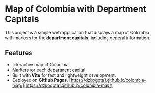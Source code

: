 # Map of Colombia with Department Capitals

This project is a simple web application that displays a map of Colombia with markers for the **department capitals**, including general information.

## Features
- Interactive map of Colombia.
- Markers for each department capital.
- Built with **Vite** for fast and lightweight development.
- Deployed on **GitHub Pages**.
[https://dzbogota1.github.io/colombia-map/](https://dzbogota1.github.io/colombia-map/)

